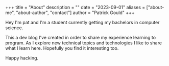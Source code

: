 +++
title = "About"
description = ""
date = "2023-09-01"
aliases = ["about-me", "about-author", "contact"]
author = "Patrick Gould"
+++

Hey I'm pat and I'm a student currently getting my bachelors in computer science.
  
This a dev blog I've created in order to share my experience learning to program. As I explore new technical topics and technologies I like to share what I learn here. Hopefully you find it interesting too.

Happy hacking.